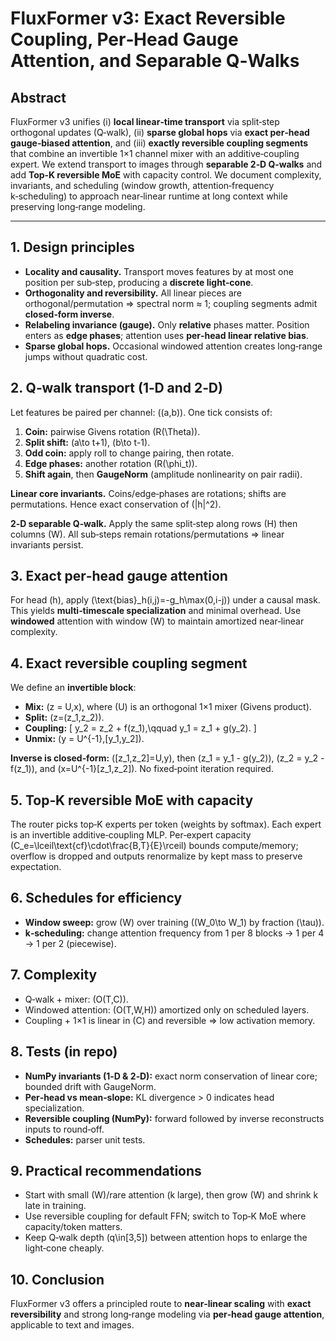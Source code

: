 # FluxFormer v3: Exact Reversible Coupling, Per‑Head Gauge Attention, and Separable Q‑Walks

## Abstract
FluxFormer v3 unifies (i) **local linear‑time transport** via split‑step orthogonal updates (Q‑walk), (ii) **sparse global hops** via **exact per‑head gauge‑biased attention**, and (iii) **exactly reversible coupling segments** that combine an invertible 1×1 channel mixer with an additive‑coupling expert. We extend transport to images through **separable 2‑D Q‑walks** and add **Top‑K reversible MoE** with capacity control. We document complexity, invariants, and scheduling (window growth, attention‑frequency k‑scheduling) to approach near‑linear runtime at long context while preserving long‑range modeling.

---

## 1. Design principles
- **Locality and causality.** Transport moves features by at most one position per sub‑step, producing a **discrete light‑cone**.
- **Orthogonality and reversibility.** All linear pieces are orthogonal/permutation ⇒ spectral norm ≈ 1; coupling segments admit **closed‑form inverse**.
- **Relabeling invariance (gauge).** Only **relative** phases matter. Position enters as **edge phases**; attention uses **per‑head linear relative bias**.
- **Sparse global hops.** Occasional windowed attention creates long‑range jumps without quadratic cost.

## 2. Q‑walk transport (1‑D and 2‑D)
Let features be paired per channel: \((a,b)\). One tick consists of:
1. **Coin:** pairwise Givens rotation \(R(\Theta)\).
2. **Split shift:** \(a\to t+1\), \(b\to t-1\).
3. **Odd coin:** apply roll to change pairing, then rotate.
4. **Edge phases:** another rotation \(R(\phi_t)\).
5. **Shift again**, then **GaugeNorm** (amplitude nonlinearity on pair radii).

**Linear core invariants.** Coins/edge‑phases are rotations; shifts are permutations. Hence exact conservation of \(\|h\|^2\).

**2‑D separable Q‑walk.** Apply the same split‑step along rows (H) then columns (W). All sub‑steps remain rotations/permutations ⇒ linear invariants persist.

## 3. Exact per‑head gauge attention
For head \(h\), apply \(\text{bias}_h(i,j)=-g_h\max(0,i-j)\) under a causal mask. This yields **multi‑timescale specialization** and minimal overhead. Use **windowed** attention with window \(W\) to maintain amortized near‑linear complexity.

## 4. Exact reversible coupling segment
We define an **invertible block**:
- **Mix:** \(z = U\,x\), where \(U\) is an orthogonal 1×1 mixer (Givens product).
- **Split:** \(z=(z_1,z_2)\).
- **Coupling:**
  \[
  y_2 = z_2 + f(z_1),\qquad
  y_1 = z_1 + g(y_2).
  \]
- **Unmix:** \(y = U^{-1}\,[y_1,y_2]\).

**Inverse is closed‑form:**
\([z_1,z_2]=U\,y\), then \(z_1 = y_1 - g(y_2)\), \(z_2 = y_2 - f(z_1)\), and \(x=U^{-1}[z_1,z_2]\).
No fixed‑point iteration required.

## 5. Top‑K reversible MoE with capacity
The router picks top‑K experts per token (weights by softmax). Each expert is an invertible additive‑coupling MLP. Per‑expert capacity \(C_e=\lceil\text{cf}\cdot\frac{B\,T}{E}\rceil\) bounds compute/memory; overflow is dropped and outputs renormalize by kept mass to preserve expectation.

## 6. Schedules for efficiency
- **Window sweep:** grow \(W\) over training (\(W_0\to W_1\) by fraction \(\tau\)).
- **k‑scheduling:** change attention frequency from 1 per 8 blocks → 1 per 4 → 1 per 2 (piecewise).

## 7. Complexity
- Q‑walk + mixer: \(O(T\,C)\).
- Windowed attention: \(O(T\,W\,H)\) amortized only on scheduled layers.
- Coupling + 1×1 is linear in \(C\) and reversible ⇒ low activation memory.

## 8. Tests (in repo)
- **NumPy invariants (1‑D & 2‑D):** exact norm conservation of linear core; bounded drift with GaugeNorm.
- **Per‑head vs mean‑slope:** KL divergence > 0 indicates head specialization.
- **Reversible coupling (NumPy):** forward followed by inverse reconstructs inputs to round‑off.
- **Schedules:** parser unit tests.

## 9. Practical recommendations
- Start with small \(W\)/rare attention (k large), then grow \(W\) and shrink k late in training.
- Use reversible coupling for default FFN; switch to Top‑K MoE where capacity/token matters.
- Keep Q‑walk depth \(q\in[3,5]\) between attention hops to enlarge the light‑cone cheaply.

## 10. Conclusion
FluxFormer v3 offers a principled route to **near‑linear scaling** with **exact reversibility** and strong long‑range modeling via **per‑head gauge attention**, applicable to text and images.
